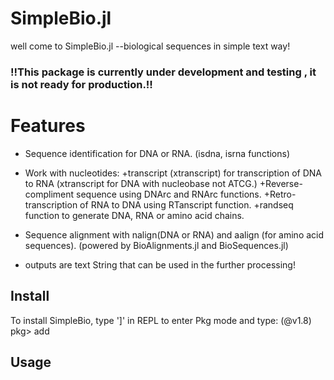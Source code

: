 # SimpleBio.jl

     
well come to SimpleBio.jl --biological sequences in simple text way!

### !!This package is currently under development and testing , it is not ready for production.!!


# Features

+ Sequence identification for DNA or RNA. (isdna, isrna functions)
+ Work with nucleotides:
    +transcript (xtranscript) for transcription of DNA to RNA (xtranscript for DNA with nucleobase not ATCG.)
    +Reverse-compliment sequence using DNArc and RNArc functions.
    +Retro-transcription of RNA to DNA using RTanscript function.
    +randseq function to generate DNA, RNA or amino acid chains.
    
+ Sequence alignment with nalign(DNA or RNA) and aalign (for amino acid sequences). 
    (powered by BioAlignments.jl and BioSequences.jl)
+ outputs are text String that can be used in the further processing!

## Install
To install SimpleBio, type ']' in REPL to enter Pkg mode and type:
    (@v1.8) pkg> add 
    
    

## Usage